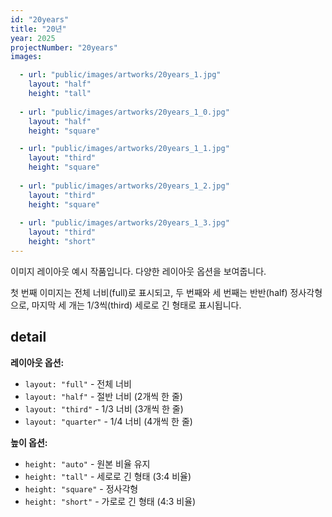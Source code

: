 ```yaml
---
id: "20years"
title: "20년"
year: 2025
projectNumber: "20years"
images:

  - url: "public/images/artworks/20years_1.jpg"
    layout: "half"
    height: "tall"
    
  - url: "public/images/artworks/20years_1_0.jpg"
    layout: "half"
    height: "square"

  - url: "public/images/artworks/20years_1_1.jpg"
    layout: "third"
    height: "square"
    
  - url: "public/images/artworks/20years_1_2.jpg"
    layout: "third"
    height: "square"
    
  - url: "public/images/artworks/20years_1_3.jpg"
    layout: "third"
    height: "short"
---
```


이미지 레이아웃 예시 작품입니다. 다양한 레이아웃 옵션을 보여줍니다.

첫 번째 이미지는 전체 너비(full)로 표시되고, 두 번째와 세 번째는 반반(half) 정사각형으로, 마지막 세 개는 1/3씩(third) 세로로 긴 형태로 표시됩니다.

## detail

**레이아웃 옵션:**
- `layout: "full"` - 전체 너비
- `layout: "half"` - 절반 너비 (2개씩 한 줄)
- `layout: "third"` - 1/3 너비 (3개씩 한 줄)
- `layout: "quarter"` - 1/4 너비 (4개씩 한 줄)

**높이 옵션:**
- `height: "auto"` - 원본 비율 유지
- `height: "tall"` - 세로로 긴 형태 (3:4 비율)
- `height: "square"` - 정사각형
- `height: "short"` - 가로로 긴 형태 (4:3 비율)
